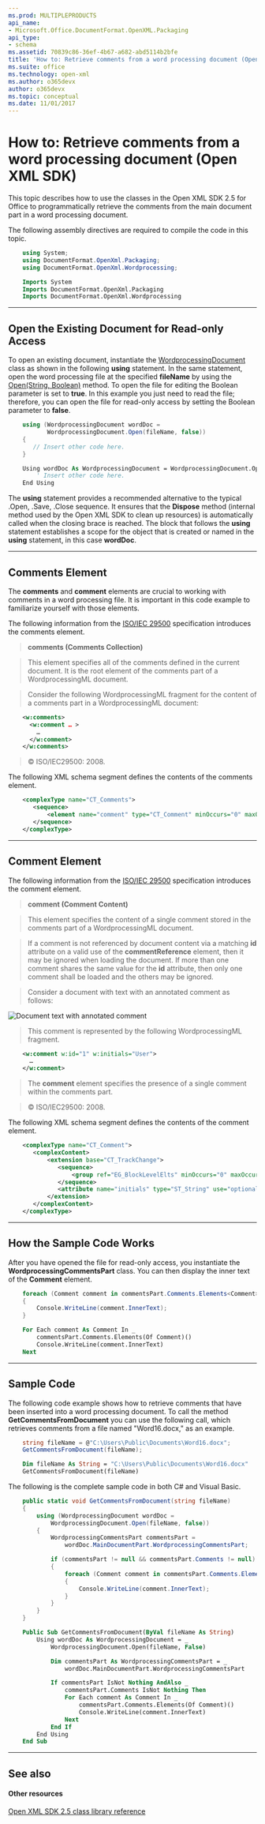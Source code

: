 ```yaml
---
ms.prod: MULTIPLEPRODUCTS
api_name:
- Microsoft.Office.DocumentFormat.OpenXML.Packaging
api_type:
- schema
ms.assetid: 70839c86-36ef-4b67-a682-abd5114b2bfe
title: 'How to: Retrieve comments from a word processing document (Open XML SDK)'
ms.suite: office
ms.technology: open-xml
ms.author: o365devx
author: o365devx
ms.topic: conceptual
ms.date: 11/01/2017
---
```

# How to: Retrieve comments from a word processing document (Open XML SDK)

This topic describes how to use the classes in the Open XML SDK 2.5 for
Office to programmatically retrieve the comments from the main document
part in a word processing document.

The following assembly directives are required to compile the code in
this topic.

```csharp
    using System;
    using DocumentFormat.OpenXml.Packaging;
    using DocumentFormat.OpenXml.Wordprocessing;
```

```vb
    Imports System
    Imports DocumentFormat.OpenXml.Packaging
    Imports DocumentFormat.OpenXml.Wordprocessing
```

--------------------------------------------------------------------------------
## Open the Existing Document for Read-only Access
To open an existing document, instantiate the [WordprocessingDocument](https://msdn.microsoft.com/en-us/library/office/documentformat.openxml.packaging.wordprocessingdocument.aspx) class as shown in
the following **using** statement. In the same
statement, open the word processing file at the specified **fileName** by using the [Open(String, Boolean)](https://msdn.microsoft.com/en-us/library/office/cc562234.aspx) method. To open the
file for editing the Boolean parameter is set to **true**. In this example you just need to read the
file; therefore, you can open the file for read-only access by setting
the Boolean parameter to **false**.

```csharp
    using (WordprocessingDocument wordDoc = 
           WordprocessingDocument.Open(fileName, false)) 
    { 
       // Insert other code here. 
    }
```

```vb
    Using wordDoc As WordprocessingDocument = WordprocessingDocument.Open(fileName, False)
        ' Insert other code here.
    End Using
```
The **using** statement provides a recommended
alternative to the typical .Open, .Save, .Close sequence. It ensures
that the **Dispose** method (internal method
used by the Open XML SDK to clean up resources) is automatically called
when the closing brace is reached. The block that follows the **using** statement establishes a scope for the
object that is created or named in the **using** statement, in this case **wordDoc**.


--------------------------------------------------------------------------------
## Comments Element
The **comments** and **comment** elements are crucial to working with
comments in a word processing file. It is important in this code example
to familiarize yourself with those elements.

The following information from the [ISO/IEC
29500](http://go.microsoft.com/fwlink/?LinkId=194337) specification
introduces the comments element.

> **comments (Comments Collection)**

> This element specifies all of the comments defined in the current
> document. It is the root element of the comments part of a
> WordprocessingML document.

> Consider the following WordprocessingML fragment for the content of a
> comments part in a WordprocessingML document:

```xml
    <w:comments>
      <w:comment … >
        …
      </w:comment>
    </w:comments>
```

> © ISO/IEC29500: 2008.

The following XML schema segment defines the contents of the comments
element.

```xml
    <complexType name="CT_Comments">
       <sequence>
           <element name="comment" type="CT_Comment" minOccurs="0" maxOccurs="unbounded"/>
       </sequence>
    </complexType>
```

---------------------------------------------------------------------------------
## Comment Element
The following information from the [ISO/IEC
29500](http://go.microsoft.com/fwlink/?LinkId=194337) specification
introduces the comment element.

> **comment (Comment Content)**

> This element specifies the content of a single comment stored in the
> comments part of a WordprocessingML document.

> If a comment is not referenced by document content via a matching
> **id** attribute on a valid use of the **commentReference** element,
> then it may be ignored when loading the document. If more than one
> comment shares the same value for the **id** attribute, then only one
> comment shall be loaded and the others may be ignored.

> Consider a document with text with an annotated comment as follows:

![Document text with annotated comment](./media/w-comment01.gif)
> This comment is represented by the following WordprocessingML
> fragment.

```xml
    <w:comment w:id="1" w:initials="User">
      …
    </w:comment>
```
> The **comment** element specifies the presence of a single comment
> within the comments part.

> © ISO/IEC29500: 2008.

  
The following XML schema segment defines the contents of the comment
element.

```xml
    <complexType name="CT_Comment">
       <complexContent>
           <extension base="CT_TrackChange">
              <sequence>
                  <group ref="EG_BlockLevelElts" minOccurs="0" maxOccurs="unbounded"/>
              </sequence>
              <attribute name="initials" type="ST_String" use="optional"/>
           </extension>
       </complexContent>
    </complexType>
```

--------------------------------------------------------------------------------
## How the Sample Code Works
After you have opened the file for read-only access, you instantiate the
**WordprocessingCommentsPart** class. You can
then display the inner text of the **Comment**
element.

```csharp
    foreach (Comment comment in commentsPart.Comments.Elements<Comment>())
    {
        Console.WriteLine(comment.InnerText);
    }
```

```vb
    For Each comment As Comment In _
        commentsPart.Comments.Elements(Of Comment)()
        Console.WriteLine(comment.InnerText)
    Next
```

--------------------------------------------------------------------------------
## Sample Code
The following code example shows how to retrieve comments that have been
inserted into a word processing document. To call the method **GetCommentsFromDocument** you can use the following
call, which retrieves comments from a file named "Word16.docx," as an
example.

```csharp
    string fileName = @"C:\Users\Public\Documents\Word16.docx";
    GetCommentsFromDocument(fileName);
```

```vb
    Dim fileName As String = "C:\Users\Public\Documents\Word16.docx"
    GetCommentsFromDocument(fileName)
```

The following is the complete sample code in both C\# and Visual Basic.

```csharp
    public static void GetCommentsFromDocument(string fileName)
    {
        using (WordprocessingDocument wordDoc = 
            WordprocessingDocument.Open(fileName, false))
        {
            WordprocessingCommentsPart commentsPart = 
                wordDoc.MainDocumentPart.WordprocessingCommentsPart;

            if (commentsPart != null && commentsPart.Comments != null)
            {
                foreach (Comment comment in commentsPart.Comments.Elements<Comment>())
                {
                    Console.WriteLine(comment.InnerText);
                }
            }
        }
    }
```

```vb
    Public Sub GetCommentsFromDocument(ByVal fileName As String)
        Using wordDoc As WordprocessingDocument = _
            WordprocessingDocument.Open(fileName, False)

            Dim commentsPart As WordprocessingCommentsPart = _
                wordDoc.MainDocumentPart.WordprocessingCommentsPart

            If commentsPart IsNot Nothing AndAlso _
                commentsPart.Comments IsNot Nothing Then
                For Each comment As Comment In _
                    commentsPart.Comments.Elements(Of Comment)()
                    Console.WriteLine(comment.InnerText)
                Next
            End If
        End Using
    End Sub
```

--------------------------------------------------------------------------------
## See also
#### Other resources

[Open XML SDK 2.5 class library reference](http://msdn.microsoft.com/library/36c8a76e-ce1b-5959-7e85-5d77db7f46d6(Office.15).aspx)
